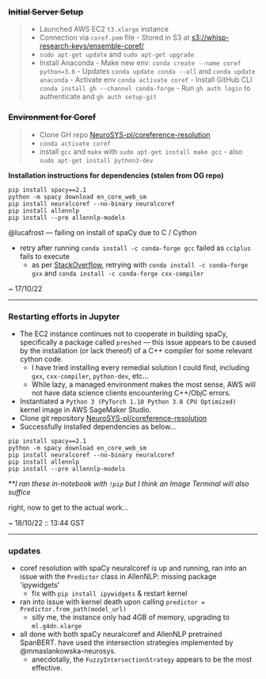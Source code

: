 ### ~~Initial Server Setup~~
> - Launched AWS EC2 `t3.xlarge` instance
> - Connection via `coref.pem` file
    - Stored in S3 at [s3://whisp-research-keys/ensemble-coref/](https://whisp-research-keys.s3.eu-west-2.amazonaws.com/ensemble-coref/coref.pem)
> - `sudo apt-get update` and `sudo apt-get upgrade`
> - Install Anaconda
    - Make new env: `conda create --name coref python=3.6`
    - Updates `conda update conda --all` and `conda update anaconda`
    - Activate env `conda activate coref`
        - Install GitHub CLI `conda install gh --channel conda-forge`
            - Run `gh auth login` to authenticate and `gh auth setup-git`
            
### ~~Environment for Coref~~
> - Clone GH repo [NeuroSYS-pl/coreference-resolution](https://github.com/NeuroSYS-pl/coreference-resolution)
> - `conda activate coref`
> - install `gcc` and `make` with `sudo apt-get install make gcc`
    - also `sudo apt-get install python3-dev`

**Installation instructions for dependencies (stolen from OG repo)**
```
pip install spacy==2.1
python -m spacy download en_core_web_sm
pip install neuralcoref --no-binary neuralcoref
pip install allennlp
pip install --pre allennlp-models
```

@lucafrost — failing on install of spaCy due to C / Cython
- retry after running `conda install -c conda-forge gcc` failed as `cc1plus` fails to execute
    - as per [StackOverflow](https://stackoverflow.com/questions/69485181/how-to-install-g-on-conda-under-linux), retrying with `conda install -c conda-forge gxx` and `conda install -c conda-forge cxx-compiler`
    
~ 17/10/22

---
### Restarting efforts in Jupyter
- The EC2 instance continues not to cooperate in building spaCy, specifically a package called `preshed` — this issue appears to be caused by the installation (or lack thereof) of a C++ compiler for some relevant cython code.
    - I have tried installing every remedial solution I could find, including `gxx`, `cxx-compiler`, `python-dev`, etc...
    - While lazy, a managed environment makes the most sense, AWS will not have data science clients encountering C++/ObjC errors.
- Instantiated a `Python 3 (PyTorch 1.10 Python 3.8 CPU Optimized)` kernel image in AWS SageMaker Studio.
- Clone git repository [NeuroSYS-pl/coreference-resolution](https://github.com/NeuroSYS-pl/coreference-resolution)
- Successfully installed dependencies as below...
```console
pip install spacy==2.1
python -m spacy download en_core_web_sm
pip install neuralcoref --no-binary neuralcoref
pip install allennlp
pip install --pre allennlp-models
```
*\**I ran these in-notebook with `!pip` but I think an Image Terminal will also suffice*

right, now to get to the actual work...

~ 18/10/22 :: 13:44 GST

---

### updates
- coref resolution with spaCy neuralcoref is up and running, ran into an issue with the `Predictor` class in AllenNLP: missing package 'ipywidgets'
    - fix with `pip install ipywidgets` & restart kernel
- ran into issue with kernel death upon calling `predictor = Predictor.from_path(model_url)`
    - silly me, the instance only had 4GB of memory, upgrading to `ml.g4dn.xlarge`
- all done with both spaCy neuralcoref and AllenNLP pretrained SpanBERT. have used the intersection strategies implemented by @mmaslankowska-neurosys.
    - anecdotally, the `FuzzyIntersectionStrategy` appears to be the most effective.